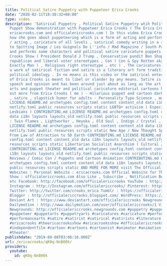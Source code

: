 ```yaml
---
title: Political Satire Puppetry with Puppeteer Erica Crooks
date: "2020-02-11T18:38:32+08:00"
type: video
description: 'Satirical Puppetry , Political Satire Puppetry wtih Political Satire
  Puppet Show demonstration with Puppeteer Erica Crooks ( The Erica Crooks Show /
  ericacrooks.com and officialericcrooks.com ) In this video Erica Crooks talks about
  how she goes about puppeteering which is a form of acting and performance art theater
  / acting , caricature of all levels , satirical comedy writing in a similar style
  to Spitting Image / Les Guignols De L''info / Mad Magazine / South Park , etc ,
  and performs some characters and political satire caricature puppets from The Erica
  Crooks Show ( President Donald J Trump , Conservative pundit Ben Shapiro , stupid
  republican and liberal voter stereotypes , Con ( Con & Spy Rotten aka Yeah Yeah
  Exactly Man ) , Religious right stereotype , etc ) . The caricatures of course are
  a work of satirical fiction and satire is a literary art form traditionally of leftist
  political ideology . In no means is this video or the satirical entertainment work
  of Erica Crooks is meant to libel or slander by any means. Satire is freedom of
  speech and opinion and has been around just about as long as the art form of puppetry
  arts and puppet theater and political caricature editorial cartoons have been. Check
  out more from Erica Crooks ( me ) - Hilarious puppet and cartoon dark comedy , parodies
  , satire , slapstick humor for adults - Personality Type Science , mostly INFP CONTRIBUTING.md
  LICENSE README.md archetypes config.toml content content_old data i18n layouts layouts_old
  netlify.toml public resources scripts static LGBTQ+ activism ( Especially Transgender
  Lesbians ) CONTRIBUTING.md LICENSE README.md archetypes config.toml content content_old
  data i18n layouts layouts_old netlify.toml public resources scripts static Empath
  : Twin Flames , Lightworker , Heyoka , Old Soul , Indigo / Crystal , Starseeds CONTRIBUTING.md
  LICENSE README.md archetypes config.toml content content_old data i18n layouts layouts_old
  netlify.toml public resources scripts static New Age / New Thought Spirituality
  From Law of Attraction to 5D Earth CONTRIBUTING.md LICENSE README.md archetypes
  config.toml content content_old data i18n layouts layouts_old netlify.toml public
  resources scripts static Libertarian Socialist Anarchism ( Cultural / Pacifism )
  CONTRIBUTING.md LICENSE README.md archetypes config.toml content content_old data
  i18n layouts layouts_old netlify.toml public resources scripts static Pop Culture
  Reviews / Comic Con / Puppets and Cartoon Animation CONTRIBUTING.md LICENSE README.md
  archetypes config.toml content content_old data i18n layouts layouts_old netlify.toml
  public resources scripts static AND MORE FOR MORE visit The Official Erica Crooks
  Websites : Personal Website : ericacrooks.com Official Website for The Erica Crooks
  Show : officialericcrooks.com Also Like , Subscribe , Notification Bell thingy ,
  etc Facebook: http://facebook.com/officialericcrooks YouTube : http://youtube.com/user/officialericcrooks
  Instagram : http://Instagram.com/officialericcrooks/ Pinterest: https://www.pinterest.com/officialec1/
  Twitter: http://twitter.com/crooks_erica Tumblr : https://officialericcrooks.tumblr.com/
  Blogger : http://officialericcrooks.blogspot.com/ WordPress: https://officialericcrooks.wordpress.com
  Deviant Art : https://www.deviantart.com/officialericcrooks Newgrounds: http://officialericcrooks.newgrounds.com/follow
  Dailymotion : http://www.dailymotion.com/user/officialericcrooks/1 Vimeo: https://vimeo.com/officialericcrooks
  Newgrounds: http://officialericcrooks.newgrounds.com #puppetry #puppet #puppets
  #puppeteer #puppetarts #puppetryarts #caricatures #caricature #performer #performance
  #performancearts #satire #satirist #satirical #satirists #literature #comedywriting
  #ericacrooks #theericacrooksshow #ericacrooksshow #officialericcrooks #indiefilm
  #independentfilm #cartoon #cartoons #cartoonist #animator #animation #politicalsatire
  #theater'
publishdate: "2019-08-08T03:06:16.000Z"
url: /ericacrooks/qK0q-NnB00k/
providers:
  youtube:
    id: qK0q-NnB00k
---
```

